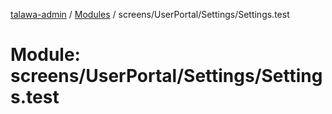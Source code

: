[talawa-admin](../README.md) / [Modules](../modules.md) / screens/UserPortal/Settings/Settings.test

# Module: screens/UserPortal/Settings/Settings.test
